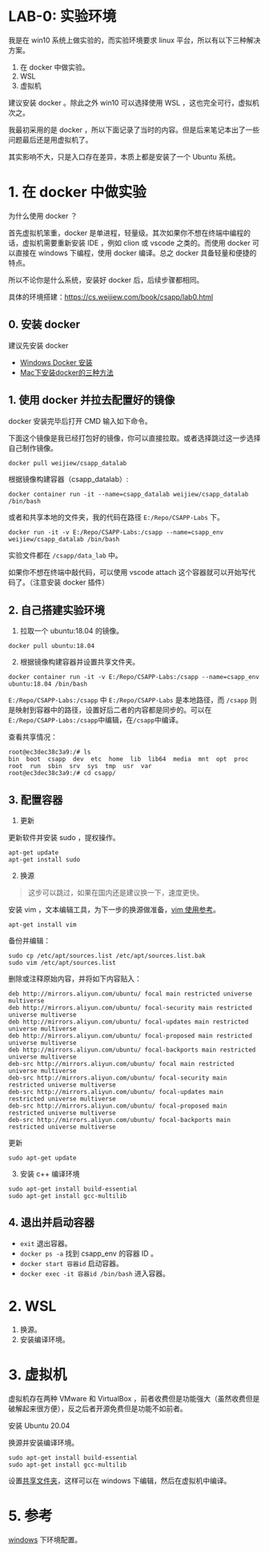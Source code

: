 # LAB-0: 实验环境

我是在 win10 系统上做实验的，而实验环境要求 linux 平台，所以有以下三种解决方案。

1. 在 docker 中做实验。
2. WSL 
3. 虚拟机

建议安装 docker 。除此之外 win10 可以选择使用 WSL ，这也完全可行，虚拟机次之。

我最初采用的是 docker ，所以下面记录了当时的内容。但是后来笔记本出了一些问题最后还是用虚拟机了。

其实影响不大，只是入口存在差异，本质上都是安装了一个 Ubuntu 系统。

# 1. 在 docker 中做实验

为什么使用 docker ？

首先虚拟机笨重，docker 是单进程，轻量级。其次如果你不想在终端中编程的话，虚拟机需要重新安装 IDE ，例如 clion 或 vscode 之类的。而使用 docker 可以直接在 windows 下编程，使用 docker 编译。总之 docker 具备轻量和便捷的特点。

所以不论你是什么系统，安装好 docker 后，后续步骤都相同。

具体的环境搭建：https://cs.weijiew.com/book/csapp/lab0.html

## 0. 安装 docker 

建议先安装 docker

* [Windows Docker 安装](https://www.runoob.com/docker/windows-docker-install.html)
* [Mac下安装docker的三种方法](https://zhuanlan.zhihu.com/p/91116621)

## 1. 使用 docker 并拉去配置好的镜像

docker 安装完毕后打开 CMD 输入如下命令。

下面这个镜像是我已经打包好的镜像，你可以直接拉取。或者选择跳过这一步选择自己制作镜像。 

```sh
docker pull weijiew/csapp_datalab
```

根据镜像构建容器（csapp_datalab）:

```
docker container run -it --name=csapp_datalab weijiew/csapp_datalab /bin/bash
```

或者和共享本地的文件夹，我的代码在路径 `E:/Repo/CSAPP-Labs` 下。

```
docker run -it -v E:/Repo/CSAPP-Labs:/csapp --name=csapp_env weijiew/csapp_datalab /bin/bash
```

实验文件都在 `/csapp/data_lab` 中。

如果你不想在终端中敲代码，可以使用 vscode attach 这个容器就可以开始写代码了。（注意安装 docker 插件）

## 2. 自己搭建实验环境

1.  拉取一个 ubuntu:18.04 的镜像。

```
docker pull ubuntu:18.04
```

2. 根据镜像构建容器并设置共享文件夹。

```
docker container run -it -v E:/Repo/CSAPP-Labs:/csapp --name=csapp_env ubuntu:18.04 /bin/bash
```

`E:/Repo/CSAPP-Labs:/csapp` 中 `E:/Repo/CSAPP-Labs` 是本地路径，而 `/csapp` 则是映射到容器中的路径，设置好后二者的内容都是同步的。可以在`E:/Repo/CSAPP-Labs:/csapp`中编辑，在`/csapp`中编译。

查看共享情况：

```
root@ec3dec38c3a9:/# ls
bin  boot  csapp  dev  etc  home  lib  lib64  media  mnt  opt  proc  root  run  sbin  srv  sys  tmp  usr  var
root@ec3dec38c3a9:/# cd csapp/
```

## 3. 配置容器

1. 更新

更新软件并安装 sudo ，提权操作。
```
apt-get update
apt-get install sudo
``` 

2. 换源

> 这步可以跳过，如果在国内还是建议换一下，速度更快。

安装 vim ，文本编辑工具，为下一步的换源做准备，[vim 使用参考](https://www.runoob.com/linux/linux-vim.html)。

```
apt-get install vim
```

备份并编辑：

```
sudo cp /etc/apt/sources.list /etc/apt/sources.list.bak
sudo vim /etc/apt/sources.list
```

删除或注释原始内容，并将如下内容贴入：

```
deb http://mirrors.aliyun.com/ubuntu/ focal main restricted universe multiverse
deb http://mirrors.aliyun.com/ubuntu/ focal-security main restricted universe multiverse
deb http://mirrors.aliyun.com/ubuntu/ focal-updates main restricted universe multiverse
deb http://mirrors.aliyun.com/ubuntu/ focal-proposed main restricted universe multiverse
deb http://mirrors.aliyun.com/ubuntu/ focal-backports main restricted universe multiverse
deb-src http://mirrors.aliyun.com/ubuntu/ focal main restricted universe multiverse
deb-src http://mirrors.aliyun.com/ubuntu/ focal-security main restricted universe multiverse
deb-src http://mirrors.aliyun.com/ubuntu/ focal-updates main restricted universe multiverse
deb-src http://mirrors.aliyun.com/ubuntu/ focal-proposed main restricted universe multiverse
deb-src http://mirrors.aliyun.com/ubuntu/ focal-backports main restricted universe multiverse
```

更新

```
sudo apt-get update
```

3. 安装 c++ 编译环境

```
sudo apt-get install build-essential
sudo apt-get install gcc-multilib
```

## 4. 退出并启动容器

* `exit` 退出容器。
* `docker ps -a` 找到 csapp_env 的容器 ID 。
* `docker start 容器id` 启动容器。
* `docker exec -it 容器id /bin/bash` 进入容器。

# 2. WSL

1. 换源。
2. 安装编译环境。

# 3. 虚拟机

虚拟机存在两种 VMware 和 VirtualBox ，前者收费但是功能强大（虽然收费但是破解起来很方便），反之后者开源免费但是功能不如前者。

安装 Ubuntu 20.04

换源并安装编译环境。

```
sudo apt-get install build-essential
sudo apt-get install gcc-multilib
```

设置[共享文件夹](https://zhuanlan.zhihu.com/p/42203768)，这样可以在 windows 下编辑，然后在虚拟机中编译。

# 5. 参考

[windows](https://zhuanlan.zhihu.com/p/340283308) 下环境配置。
